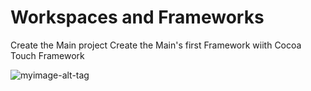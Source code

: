 #  Workspaces and Frameworks

Create the Main project
Create the Main's first Framework  wiith Cocoa Touch Framework 

![myimage-alt-tag](../assets/imgMarkdown/createFramework.png)
